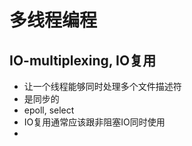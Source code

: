 # 多线程编程

## IO-multiplexing, IO复用

* 让一个线程能够同时处理多个文件描述符
* 是同步的
* epoll, select
* IO复用通常应该跟非阻塞IO同时使用
* 